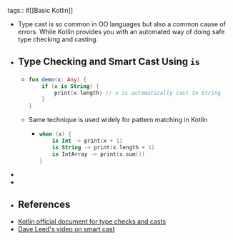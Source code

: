tags:: #[[Basic Kotlin]]

- Type cast is so common in OO languages but also a common cause of errors. While Kotlin provides you with an automated way of doing safe type checking and casting.
- ## Type Checking and Smart Cast Using `is`
	- ```kotlin
	  fun demo(x: Any) {
	      if (x is String) {
	          print(x.length) // x is automatically cast to String
	      }
	  }
	  ```
	- Same technique is used widely for pattern matching in Kotlin
		- ```kotlin
		  when (x) {
		      is Int -> print(x + 1)
		      is String -> print(x.length + 1)
		      is IntArray -> print(x.sum())
		  }
		  ```
-
-
- ## References
- [Kotlin official document for type checks and casts](https://kotlinlang.org/docs/typecasts.html#is-and-is-operators)
- [Dave Leed's video on smart cast](https://youtu.be/LFmF6kuYItc?si=dAuTTUbApsmlshfy)